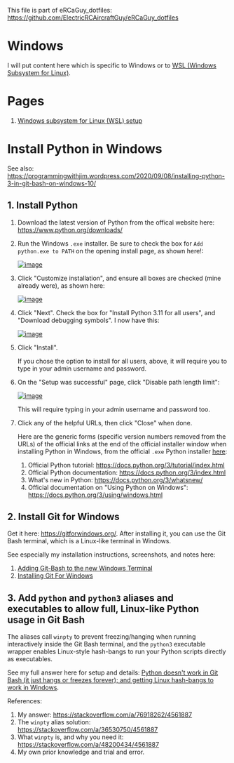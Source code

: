 This file is part of eRCaGuy_dotfiles: https://github.com/ElectricRCAircraftGuy/eRCaGuy_dotfiles


# Windows

I will put content here which is specific to Windows or to [WSL (Windows Subsystem for Linux)](https://en.wikipedia.org/wiki/Windows_Subsystem_for_Linux).


# Pages

1. [Windows subsystem for Linux (WSL) setup](wsl_setup.md)


# Install Python in Windows

See also: https://programmingwithjim.wordpress.com/2020/09/08/installing-python-3-in-git-bash-on-windows-10/


## 1. Install Python

1. Download the latest version of Python from the offical website here: https://www.python.org/downloads/
1. Run the Windows `.exe` installer. Be sure to check the box for `Add python.exe to PATH` on the opening install page, as shown here!:

    [![image](https://github.com/ElectricRCAircraftGuy/eRCaGuy_dotfiles/assets/6842199/822d66c9-4936-4c52-a1c1-6d1ccd45712d)](https://github.com/ElectricRCAircraftGuy/eRCaGuy_dotfiles/assets/6842199/822d66c9-4936-4c52-a1c1-6d1ccd45712d)

1. Click "Customize installation", and ensure all boxes are checked (mine already were), as shown here:

    [![image](https://github.com/ElectricRCAircraftGuy/eRCaGuy_dotfiles/assets/6842199/7fa8f87b-2242-4547-a7dc-a30779ec2e73)](https://github.com/ElectricRCAircraftGuy/eRCaGuy_dotfiles/assets/6842199/7fa8f87b-2242-4547-a7dc-a30779ec2e73)

1. Click "Next". Check the box for "Install Python 3.11 for all users", and "Download debugging symbols". I now have this:

    [![image](https://github.com/ElectricRCAircraftGuy/eRCaGuy_dotfiles/assets/6842199/286b35ac-31c0-4ad2-aa8d-e7d155ce92fa)](https://github.com/ElectricRCAircraftGuy/eRCaGuy_dotfiles/assets/6842199/286b35ac-31c0-4ad2-aa8d-e7d155ce92fa)

1. Click "Install". 

    If you chose the option to install for all users, above, it will require you to type in your admin username and password. 

1. On the "Setup was successful" page, click "Disable path length limit":

    [![image](https://github.com/ElectricRCAircraftGuy/eRCaGuy_dotfiles/assets/6842199/2a3eeae6-45b1-4891-a22f-ca6efdb50ae3)](https://github.com/ElectricRCAircraftGuy/eRCaGuy_dotfiles/assets/6842199/2a3eeae6-45b1-4891-a22f-ca6efdb50ae3)

    This will require typing in your admin username and password too.

1. Click any of the helpful URLs, then click "Close" when done.

    Here are the generic forms (specific version numbers removed from the URLs) of the official links at the end of the official installer window when installing Python in Windows, from the official `.exe` Python installer [here](https://www.python.org/downloads/):

    1. Official Python tutorial: https://docs.python.org/3/tutorial/index.html
    1. Official Python documentation: https://docs.python.org/3/index.html
    1. What's new in Python: https://docs.python.org/3/whatsnew/
    1. Official documentation on "Using Python on Windows": https://docs.python.org/3/using/windows.html


## 2. Install Git for Windows

Get it here: https://gitforwindows.org/. After installing it, you can use the Git Bash terminal, which is a Linux-like terminal in Windows.

See especially my installation instructions, screenshots, and notes here: 
1. [Adding Git-Bash to the new Windows Terminal](https://stackoverflow.com/a/76950661/4561887)
1. [Installing Git For Windows](https://github.com/ElectricRCAircraftGuy/eRCaGuy_dotfiles/issues/26#issuecomment-1687481094)


## 3. Add `python` and `python3` aliases and executables to allow full, Linux-like Python usage in Git Bash

The aliases call `winpty` to prevent freezing/hanging when running interactively inside the Git Bash terminal, and the `python3` executable wrapper enables Linux-style hash-bangs to run your Python scripts directly as executables. 

See my full answer here for setup and details: [Python doesn't work in Git Bash (it just hangs or freezes forever); and getting Linux hash-bangs to work in Windows](https://stackoverflow.com/a/76918262/4561887).

References:
1. My answer: https://stackoverflow.com/a/76918262/4561887
1. The `winpty` alias solution: https://stackoverflow.com/a/36530750/4561887
1. What `winpty` is, and why you need it: https://stackoverflow.com/a/48200434/4561887
1. My own prior knowledge and trial and error.

